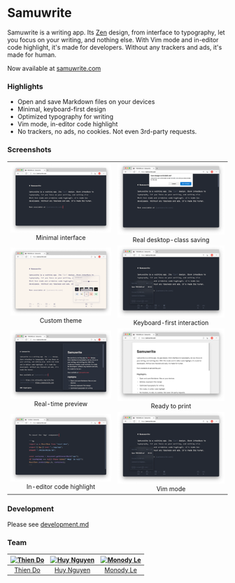 # Samuwrite

Samuwrite is a writing app. Its [Zen] design, from interface to typography, let you focus on your writing, and nothing else. With Vim mode and in-editor code highlight, it's made for developers. Without any trackers and ads, it's made for human.

Now available at [samuwrite.com]

[zen]: https://en.wikipedia.org/wiki/Zen
[samuwrite.com]: https://samuwrite.com

### Highlights

- Open and save Markdown files on your devices
- Minimal, keyboard-first design
- Optimized typography for writing
- Vim mode, in-editor code highlight
- No trackers, no ads, no cookies. Not even 3rd-party requests.

### Screenshots

|                                                                             |                                                                                     |
| :-------------------------------------------------------------------------: | :---------------------------------------------------------------------------------: |
|      ![Minimal interface](./docs/shots/minimal.png) Minimal interface       |   ![Real desktop-class saving](./docs/shots/local.png) Real desktop-class saving    |
|            ![Custom theme](./docs/shots/theme.png) Custom theme             | ![Keyboard-first interaction](./docs/shots/keyboard.png) Keyboard-first interaction |
|       ![Real-time preview](./docs/shots/split.png) Real-time preview        |              ![Ready to print](./docs/shots/print.png) Ready to print               |
| ![In-editor code highlight](./docs/shots/code.png) In-editor code highlight |                   ![Vim mode](./docs/shots/keyboard.png) Vim mode                   |

### Development

Please see [development.md](/docs/development.md)

### Team

| [<img src="https://github.com/thien-do.png?size=80" alt="Thien Do" width="40" height="40">](https://github.com/thien-do) | [<img src="https://github.com/huyng12.png?size=80" alt="Huy Nguyen" width="40" height="40">](https://github.com/huyng12) | [<img src="https://github.com/monodyle.png?size=80" alt="Monody Le" width="40" height="40">](https://github.com/monodyle) |
| :----------------------------------------------------------------------------------------------------------------------: | :----------------------------------------------------------------------------------------------------------------------: | :-----------------------------------------------------------------------------------------------------------------------: |
|                                         [Thien Do](https://github.com/thien-do)                                          |                                         [Huy Nguyen](https://github.com/huyng12)                                         |                                         [Monody Le](https://github.com/monodyle)                                          |
